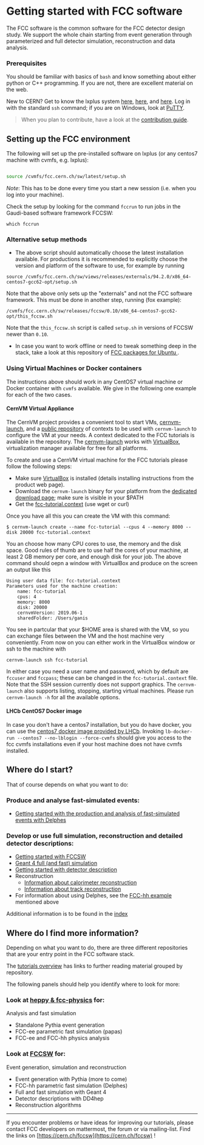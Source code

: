 
# Getting started with FCC software

The FCC software is the common software for the FCC detector design study. We support the whole chain starting
from event generation through parameterized and full detector simulation, reconstruction and data analysis.

### Prerequisites

You should be familiar with basics of `bash` and know something about either python or C++ programming. If you are not, there are excellent material on the web.

New to CERN? Get to know the lxplus system [here](http://information-technology.web.cern.ch/book/lxplus-service/lxplus-guide/lxplus-aliases), [here](http://information-technology.web.cern.ch/services/lxplus-service), and [here](https://twiki.cern.ch/twiki/bin/view/LHCb/RemoteLxplusConsoleHowTo). Log in with the standard `ssh` command; if you are on Windows, look at [PuTTY](http://www.chiark.greenend.org.uk/~sgtatham/putty/download.html).

> When you plan to contribute, have a look at the [contribution guide](./FccSoftwareGit.md).

## Setting up the FCC environment


The following  will set up the pre-installed software on lxplus (or any centos7 machine with cvmfs, e.g. lxplus):

```bash

source /cvmfs/fcc.cern.ch/sw/latest/setup.sh
```

*Note*: This has to  be done every time you start a new session (i.e. when you log into your machine).

Check the setup by looking for the command `fccrun` to run jobs in the Gaudi-based software framework FCCSW:

```
which fccrun
```

### Alternative setup methods

* The above script should automatically choose the latest installation available.
For productions it is recommended to explicitly choose the version and platform of the software to use, for example by running
```
source /cvmfs/fcc.cern.ch/sw/views/releases/externals/94.2.0/x86_64-centos7-gcc62-opt/setup.sh
```

Note that the above only sets up the "externals" and not the FCC software framework.
This must be done in another step, running (fox example):
```
/cvmfs/fcc.cern.ch/sw/releases/fccsw/0.10/x86_64-centos7-gcc62-opt/this_fccsw.sh
```
Note that the `this_fccsw.sh` script is called `setup.sh` in versions of FCCSW newer than `0.10`. 

* In case you want to work offline or need to tweak something deep in the stack, take a look at this repository of [FCC packages for Ubuntu ](https://fcc-pileup.web.cern.ch/fcc-pileup/sw/fcc-ubuntu-sw.html).

### Using Virtual Machines or Docker containers

The instructions above should work in any CentOS7 virtual machine or Docker container with `cvmfs` available. We give in the following one example for each of the two cases.

#### CernVM Virtual Appliance

The CernVM project provides a convenient tool to start VMs, [cernvm-launch](https://cernvm.cern.ch/portal/launch), and a [public repository](https://github.com/cernvm/public-contexts) of contexts to be used with `cernvm-launch` to configure the VM at your needs. A context dedicated to the FCC tutorials is available in the repository. The [cernvm-launch](https://cernvm.cern.ch/portal/launch) works with [VirtualBox](https://www.virtualbox.org/), virtualization manager available for free for all platforms.

To create and use a CernVM virtual machine for the FCC tutorials please follow the following steps:

   * Make sure [VirtualBox](https://www.virtualbox.org/) is installed (details installing instructions from the product web page).
   * Download the `cernvm-launch` binary for your platform from the [dedicated download page](https://ecsft.cern.ch/dist/cernvm/launch/bin/); make sure is visible in your $PATH
   * Get the [fcc-tutorial.context](https://raw.githubusercontent.com/cernvm/public-contexts/master/fcc-tutorial.context) (use wget or curl)

Once you have all this you can create the VM with this command:
```
$ cernvm-launch create --name fcc-tutorial --cpus 4 --memory 8000 --disk 20000 fcc-tutorial.context
```
You an choose how many CPU cores to use, the memory and the disk space. Good rules of thumb are to use half the cores of your machine, at least 2 GB memory per core, and enough disk for your job. The above command should oepn a window with VirtualBox and produce on the screen an output like this
```
Using user data file: fcc-tutorial.context
Parameters used for the machine creation:
	name: fcc-tutorial
	cpus: 4
	memory: 8000
	disk: 20000
	cernvmVersion: 2019.06-1
	sharedFolder: /Users/ganis
```
You see in partcular that your $HOME area is shared with the VM, so you can exchange files between the VM and the host machine very conveniently.
From now on you can either work in the VirtualBox window or ssh to the machine with
```
cernvm-launch ssh fcc-tutorial
```
In either case you need a user name and password, which by default are `fccuser` and `fccpass`; these can be changed in the `fcc-tutorial.context` file.
Note that the SSH session currently does not support graphics.
The `cernvm-launch` also supports listing, stopping, starting virtual machines. Please run `cernvm-launch -h` for all the available options.

#### LHCb CentOS7 Docker image

In case you don't have a centos7 installation, but you do have docker, you can use the [centos7 docker image provided by LHCb](https://gitlab.cern.ch/lhcb-core/LbDocker/#usage).
Invoking `lb-docker-run --centos7 --no-lblogin --force-cvmfs` should give you access to the fcc cvmfs installations even if your host machine does not have cvmfs installed.


<!-- ![flow-chart getting started](./images/FccSoftwareGettingStarted/flow_chart_starting.png) -->

## Where do I start?

That of course depends on what you want to do:

### Produce and analyse fast-simulated events:

- [Getting started with the production and analysis of fast-simulated events with Delphes](FccSoftwareGettingStartedFastSim.md)
 
### Develop or use full simulation, reconstruction and detailed detector descriptions:

- [Getting started with FCCSW](./FccSoftwareFramework.md)
- [Geant 4 full (and fast) simulation](https://github.com/HEP-FCC/FCCSW/tree/master/Sim/doc/README.md)
- [Getting started with detector description](https://github.com/HEP-FCC/FCCSW/tree/master/Detector/doc/DD4hepInFCCSW.md)
- Reconstruction
    - [Information about calorimeter reconstruction](https://github.com/HEP-FCC/FCCSW/tree/master/Reconstruction/doc/RecCalorimeter.md)
    - [Information about track reconstruction](https://acts.web.cern.ch)
- For information about using Delphes, see the [FCC-hh example](FccSoftwareGettingStartedFastSim.md#getting-started-with-delphes-fcc-hh) mentioned above

Additional information is to be found in the [index](README.md)
 
## Where do I find more information?

Depending on what you want to do, there are three different repositories that are your entry point in the FCC software stack.

The [tutorials overview](http://fccsw.web.cern.ch/fccsw/tutorials) has links to further reading material grouped by repository.

The following panels should help you identify where to look for more:

### Look at [heppy & fcc-physics](http://fccsw.web.cern.ch/fccsw/tutorials#further-reading) for:

Analysis and fast simulation

- Standalone Pythia event generation
- FCC-ee parametric fast simulation (papas)
- FCC-ee and FCC-hh physics analysis
 
### Look at [FCCSW](http://fccsw.web.cern.ch/fccsw/tutorials#further-reading) for:
 
Event generation, simulation and reconstruction

- Event generation with Pythia (more to come)
- FCC-hh parametric fast simulation (Delphes)
- Full and fast simulation with Geant 4
- Detector descriptions with DD4hep
- Reconstruction algorithms

***

If you encounter problems or have ideas for improving our tutorials, please contact FCC developers  on mattermost, the forum or via mailing-list. Find the links on [https://cern.ch/fccsw](https://cern.ch/fccsw) !
